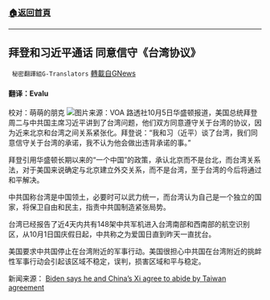 ###  [:house:返回首頁](https://github.com/ourhimalayas/txt)
---


## 拜登和习近平通话 同意信守《台湾协议》
` 秘密翻譯組G-Translators` [轉載自GNews](https://gnews.org/zh-hans/1576243/)

#### 翻译：Evalu
校对：萌萌的朋克
![](https://assets.gnews.org/wp-content/uploads/2021/10/2-19.jpg)图片来源：VOA
路透社10月5日华盛顿报道，美国总统拜登周二与中共国主席习近平讲到了台湾问题，他们双方同意遵守关于台湾的协议，因为近来北京和台湾之间关系紧张化。拜登说：“我和习（近平）谈了台湾，我们同意信守关于台湾的承诺，我不认为他会做出违背承诺的事。”

拜登引用华盛顿长期以来的“一个中国”的政策，承认北京而不是台北，而台湾关系法，对于美国来说确定与北京建立外交关系，而不是台湾，至于台湾的今后将通过和平解决。

中共国称台湾是中国领土，必要时可以武力统一，而台湾认为自己是一个独立的国家，将保卫自由和民主，指责中共国制造紧张局势。

台湾已经报告了近4天内共有148架中共军机进入台湾南部和西南部的航空识别区，从10月1日国庆假日起，中共称之为爱国日直到昨天一直扰台。

美国要求中共国停止在台湾附近的军事行动。美国很担心中共国在台湾附近的挑衅性军事行动会引起该区域不稳定，误判，损害区域和平与稳定。

新闻来源： [Biden says he and China’s Xi agree to abide by Taiwan agreement](https://www.reuters.com/world/asia-pacific/biden-says-he-chinas-xi-have-agreed-abide-by-taiwan-agreement-2021-10-05/)
